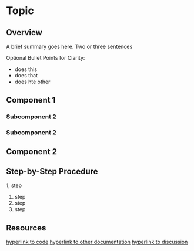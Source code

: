 # Topic #

## Overview ##

A brief summary goes here.  Two or three sentences

Optional Bullet Points for Clarity:
* does this
* does that
* does hte other

## Component 1 ##

### Subcomponent 2  ###

### Subcomponent 2

## Component 2 ##

## Step-by-Step Procedure ##

1, step 
1. step
1. step
1. step

## Resources ##

[hyperlink to code](http://example.com)
[hyperlink to other documentation](http://example.com)
[hyperlink to discussion](http://example.com)

